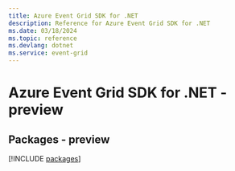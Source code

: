 ```yaml
---
title: Azure Event Grid SDK for .NET
description: Reference for Azure Event Grid SDK for .NET
ms.date: 03/18/2024
ms.topic: reference
ms.devlang: dotnet
ms.service: event-grid
---
```

# Azure Event Grid SDK for .NET - preview
## Packages - preview
[!INCLUDE [packages](event-grid-index.md)]